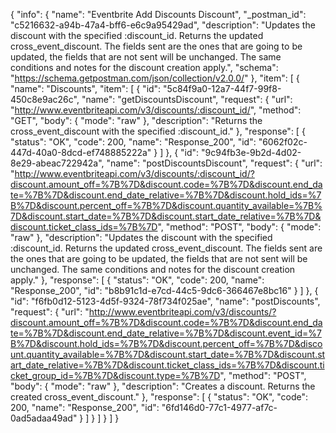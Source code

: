 {
  "info": {
    "name": "Eventbrite Add Discounts Discount",
    "_postman_id": "c5216632-a94b-47a4-bff6-e6c9a95429ad",
    "description": "Updates the discount with the specified :discount_id. Returns the updated cross_event_discount. The fields sent are the ones that are going to be updated, the fields that are not sent will be unchanged. The same conditions and notes for the discount creation apply.",
    "schema": "https://schema.getpostman.com/json/collection/v2.0.0/"
  },
  "item": [
    {
      "name": "Discounts",
      "item": [
        {
          "id": "5c84f9a0-12a7-44f7-99f8-450c8e9ac26c",
          "name": "getDiscountsDiscount",
          "request": {
            "url": "http://www.eventbriteapi.com/v3/discounts/:discount_id/",
            "method": "GET",
            "body": {
              "mode": "raw"
            },
            "description": "Returns the cross_event_discount with the specified :discount_id."
          },
          "response": [
            {
              "status": "OK",
              "code": 200,
              "name": "Response_200",
              "id": "6062f02c-447d-40a0-8dcd-ef748885222a"
            }
          ]
        },
        {
          "id": "9c94fb3e-9b2d-4d02-8e29-abeac722942a",
          "name": "postDiscountsDiscount",
          "request": {
            "url": "http://www.eventbriteapi.com/v3/discounts/:discount_id/?discount.amount_off=%7B%7D&discount.code=%7B%7D&discount.end_date=%7B%7D&discount.end_date_relative=%7B%7D&discount.hold_ids=%7B%7D&discount.percent_off=%7B%7D&discount.quantity_available=%7B%7D&discount.start_date=%7B%7D&discount.start_date_relative=%7B%7D&discount.ticket_class_ids=%7B%7D",
            "method": "POST",
            "body": {
              "mode": "raw"
            },
            "description": "Updates the discount with the specified :discount_id. Returns the updated cross_event_discount. The fields sent are the ones that are going to be updated, the fields that are not sent will be unchanged. The same conditions and notes for the discount creation apply."
          },
          "response": [
            {
              "status": "OK",
              "code": 200,
              "name": "Response_200",
              "id": "b8b91c1d-e7cd-44c5-9dc6-366467e8bc16"
            }
          ]
        },
        {
          "id": "f6fb0d12-5123-4d5f-9324-78f734f025ae",
          "name": "postDiscounts",
          "request": {
            "url": "http://www.eventbriteapi.com/v3/discounts/?discount.amount_off=%7B%7D&discount.code=%7B%7D&discount.end_date=%7B%7D&discount.end_date_relative=%7B%7D&discount.event_id=%7B%7D&discount.hold_ids=%7B%7D&discount.percent_off=%7B%7D&discount.quantity_available=%7B%7D&discount.start_date=%7B%7D&discount.start_date_relative=%7B%7D&discount.ticket_class_ids=%7B%7D&discount.ticket_group_id=%7B%7D&discount.type=%7B%7D",
            "method": "POST",
            "body": {
              "mode": "raw"
            },
            "description": "Creates a discount. Returns the created cross_event_discount."
          },
          "response": [
            {
              "status": "OK",
              "code": 200,
              "name": "Response_200",
              "id": "6fd146d0-77c1-4977-af7c-0ad5adaa49ad"
            }
          ]
        }
      ]
    }
  ]
}